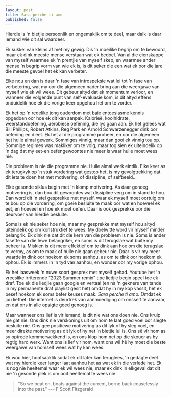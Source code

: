 ```yaml
---
layout: post
title: Sara perche ti amo
published: false
---
```

Hierdie is 'n bietjie persoonlik en ongemaklik om te deel, maar dalk is
daar iemand wie dit sal waardeer.

Ek sukkel van kleins af met my gewig. Dis 'n moeilike begrip om te
bewoord, maar ek dink meeste mense verstaan wat ek bedoel. Van al die
eienskappe van myself waarmee ek 'n prentjie van myself skep, en waarmee
ander mense 'n begrip vorm van wie ek is, is dit seker die een wat ek
oor die jare die meeste gevoel het ek kan verbeter.

Elke nou en dan is daar 'n fase van introspeksie wat lei tot 'n fase van
verbetering, wat my oor die algemeen nader bring aan die weergawe van
myself wie ek wil wees. Dit gebeur altyd dat ek momentum verloor, en
wanneer die volgende punt van self-evaluasie kom, is dit altyd effens
onduidelik hoe ek die vorige keer opgehou het om te vorder.

Ek het op 'n redelike jong ouderdom met baie entoesiasme kennis opgedoen
oor hoe ek dit kan aanpak. Kalorieë, koolhidrate, weerstandoefening,
aërobiese oefening, die lys gaan aan. Ek het gelees wat Bill Phillips,
Robert Atkins, Reg Park en Arnold Schwarzenegger dink oor oefening en
dieet. Ek het al die programme probeer, en oor die algemeen het hulle
almal gewerk. Sommiges vinnig, maar dan gooi ek vinnig tou op. Sommige
regimes was makliker om te volg, maar tog sien ek uiteindelik op 'n dag
dat my eet-en oefengewoontes nie meer is waar hulle moet wees nie.

Die probleem is nie die programme nie. Hulle almal werk eintlik. Elke
keer as ek terugkyk op 'n stuk vordering wat gestop het, is my
gevolgtrekking dat dit iets te doen het met motivering, of dissipline,
of selfbeeld...

Elke gesonde siklus begin met 'n klomp motivering. As daar genoeg
motivering is, dan bou dit gewoontes wat dissipline verg om in stand te
hou. Dan word dit 'n stel gesprekke met myself, waar ek myself moet
oortuig om te bou op die vordering, om goeie besluite te maak oor wat en
hoeveel ek eet, en hoeveel en hoe ek moet oefen. Daar is ook gesprekke
oor die deurvoer van hierdie besluite.

Soms is ek nie seker hoe nie, maar my gesprekke met myself hou altyd
uiteindelik op om konstruktief te wees. My doelwitte word vir myself
minder belangrik. Ek dink nie dat dit die kern van die probleem is nie.
Soms is ander fasette van die lewe belangriker, en soms is dit terugslae
wat buite my beheer is. Miskien is dit meer effektief om te dink aan hoe
om die terugslae te vermy, as om te maak of hulle nie gaan gebeur nie.
Daar is vir my meer waarde in dink oor hoekom ek soms aanhou, as om te
dink oor hoekom ek ophou. Ek is immers in 'n tyd van aanhou, en wonder
oor my vorige ophou.

Ek het laasweek 'n nuwe soort gesprek met myself gehad. Youtube het 'n
vreeslike irriterende "2023 Summer remix" tipe liedjie begin speel toe
ek draf. Toe ek die liedjie gaan google en vertaal (en na 'n gekners van
tande in my permanente draf playlist gesit het) omdat hy in my kop
vassit, het ek besef hoekom ek soms beter keuses maak. *Sara perche ti
amo.* Omdat ek jou liefhet. Die internet is deurtrek van aanmoediging om
onsself te aanvaar, en dat ons in alle opsigte goed genoeg is.

Maar wanneer ons lief is vir iemand, is dit nie wat ons doen nie. Ons
kruip nie gat nie. Ons dink nie verskonings uit om hom te laat goed voel
oor slegte besluite nie. Ons gee positiewe motivering as dit lyk of hy
sleg voel, en meer direkte motivering as dit lyk of hy net 'n bietjie
lui is. Ons sê vir hom as sy optrede kommerwekkend is, en ons klop hom
net op die skouer as hy regtig hard werk. Want ons is lief vir hom, want
ons wil hê hy moet die beste weergawe van homself wees wat hy kan wees.

Ek wou hier, hoofsaaklik sodat ek dit later kan teruglees, 'n gedagte
deel wat my hierdie keer langer laat aanhou het as wat ek in die verlede
het. Ek is nog nie heeltemal waar ek wil wees nie, maar ek dink in
elkgeval dat dit nie 'n gesonde plek is om ooit heeltemal te wees nie.

> "So we beat on, boats against the current, borne back ceaselessly into
the past." --- F Scott Fitzgerald
